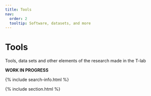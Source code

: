 ```yaml
---
title: Tools
nav:
  order: 2
  tooltip: Software, datasets, and more
---
```


# <i class="fas fa-tools"></i>Tools

Tools, data sets and other elements of the research made in the T-lab

**WORK IN PROGRESS**

{% include search-info.html %}

{% include section.html %}


